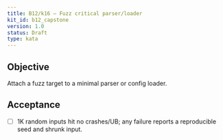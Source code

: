 ```yaml
---
title: B12/k16 — Fuzz critical parser/loader
kit_id: b12_capstone
version: 1.0
status: Draft
type: kata
---
```

## Objective
Attach a fuzz target to a minimal parser or config loader.
## Acceptance
- [ ] 1K random inputs hit no crashes/UB; any failure reports a reproducible seed and shrunk input.
